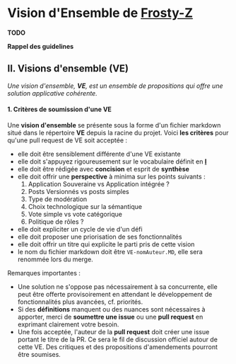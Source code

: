 Vision d'Ensemble de [Frosty-Z](https://github.com/Frosty-Z)
==


**TODO**



**Rappel des guidelines**

<a name="II"></a>
## II. Visions d'ensemble (VE)
*Une vision d'ensemble, **VE**, est un ensemble de propositions qui offre une solution applicative cohérente.*
<a name="II.1"></a>
#### 1. Critères de soumission d'une VE
Une **vision d'ensemble** se présente sous la forme d'un fichier markdown situé dans le répertoire **VE** depuis la racine du projet. Voici **les critères** pour qu'une pull request de VE soit acceptée :
- elle doit être sensiblement différente d'une VE existante
- elle doit s'appuyez rigoureusement sur le vocabulaire définit en [**I**](#I)
- elle doit être rédigée avec **concision** et esprit de **synthèse**
- elle doit offrir une **perspective** à minima sur les points suivants :
  1. Application Souveraine vs Application intégrée ?
  2. Posts Versionnés vs posts simples
  3. Type de modération
  4. Choix technologique sur la sémantique
  5. Vote simple vs vote catégorique
  6. Politique de rôles ?
- elle doit expliciter un cycle de vie d'un défi
- elle doit proposer une priorisation de ses fonctionnalités
- elle doit offrir un titre qui explicite le parti pris de cette vision
- le nom du fichier markdown doit être `VE-nomAuteur.MD`, elle sera renommée lors du merge.

Remarques importantes :
- Une solution ne s'oppose pas nécessairement à sa concurrente, elle peut être offerte provisoirement en attendant le développement de fonctionnalités plus avancées, cf. priorités.
- Si des **définitions** manquent ou des nuances sont nécessaires à apporter, merci de **soumettre une issue** ou une **pull request** en exprimant clairement votre besoin.
- Une fois acceptée, l'auteur de la **pull request** doit créer une issue portant le titre de la PR. Ce sera le fil de discussion officiel autour de cette VE. Des critiques et des propositions d'amendements pourront être soumises.
